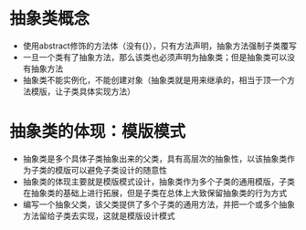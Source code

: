 # 抽象类概念
- 使用abstract修饰的方法体（没有{}），只有方法声明，抽象方法强制子类覆写
- 一旦一个类有了抽象方法，那么该类也必须声明为抽象类；但是抽象类可以没有抽象方法
- 抽象类不能实例化，不能创建对象（抽象类就是用来继承的，相当于顶一个方法模版，让子类具体实现方法）
# 抽象类的体现：模版模式
- 抽象类是多个具体子类抽象出来的父类，具有高层次的抽象性，以该抽象类作为子类的模版可以避免子类设计的随意性
- 抽象类的体现主要就是模版模式设计，抽象类作为多个子类的通用模版，子类在抽象类的基础上进行拓展，但是子类在总体上大致保留抽象类的行为方式
- 编写一个抽象父类，该父类提供了多个子类的通用方法，并把一个或多个抽象方法留给子类去实现，这就是模版设计模式

